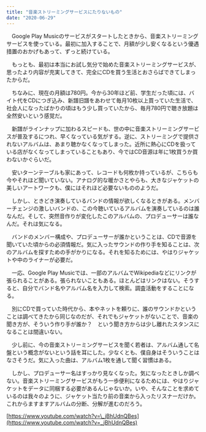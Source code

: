 ```yaml
---
title: "音楽ストリーミングサービスにたりないもの"
date: "2020-06-29"
---
```


　Google Play Musicのサービスがスタートしたときから、音楽ストリーミングサービスを使っている。最初に加入することで、月額が少し安くなるという優遇措置のおかげもあって、ずっと続けている。

　もっとも、最初は本当にお試し気分で始めた音楽ストリーミングサービスが、思ったより内容が充実してきて、完全にCDを買う生活とおさらばできてしまったからだ。

　ちなみに、現在の月額は780円。今から30年ほど前、学生だった頃には、バイト代をCDにつぎ込み、新譜旧譜をあわせて毎月10枚以上買っていた生活で、社会人になったばかりの頃はもう少し買っていたから、毎月780円で聴き放題は全然安いという感覚だ。

　新譜がラインナップに加わるスピードも、世の中に音楽ストリーミングサービスが普及するにつれ、早くなっている気がする。逆に、ストリーミングで提供されないアルバムは、あまり聴かなくなってしまった。近所に熱心にCDを扱っている店がなくなってしまっていることもあり、今ではCD音源は年に1枚買うか買わないかぐらいだ。

　安いターンテーブルも家にあって、レコードも何枚か持っているが、こちらも今やそれほど聞いていない。アナログ的な暖かさとやらも、大きなジャケットの美しいアートワークも、僕にはそれほど必要ないもののようだ。

　しかし、ときどき演奏しているバンドの情報が欲しくなるときがある。メンバーチェンジの激しいバンドの、この今聴いているアルバムを演奏しているのは誰なんだ。そして、突然音作りが変化したこのアルバムの、プロデューサーは誰なんだ。それは気になる。

　バンドのメンバー構成や、プロデューサーが誰かということは、CDで音源を聞いていた頃からの必須情報だ。気に入ったサウンドの作り手を知ることは、次のアルバムを探すための手がかりになる。それを知るためには、やはりジャケットや中のライナーが必要だ。

　一応、Google Play Musicでは、一部のアルバムでWikipediaなどにリンクが張られることがある。張られないこともある。ほとんどはリンクはない。そうすると、自分でバンド名やアルバム名を入力して検索。調査活動をすることになる。

　別にCDで買っていた時代から、本やネットを頼りに、誰のサウンドかということは調べてきたから同じなのだが、それでもジャケットがないことで、音楽の聞き方が、そういう作り手が誰か？　という聞き方からは少し離れたスタンスになることは間違いない。

　少し前に、今の音楽ストリーミングサービスを聞く若者は、アルバム通して名盤という概念がないという話を耳にした。少なくとも、僕自身はそういうことはなさそうだ。気に入った曲は、アルバム1枚を通して聞く習慣はある。

　しかし、プロデューサー名はすっかり見なくなった。気になったときしか調べない。音楽ストリーミングサービスがもう一歩便利になるためには、やはりジャケットをデータに同梱する必要があるんじゃないか。いや、そんなことを求めているのは我々のように、ジャケット当たり前の音楽から入ったリスナーだけか。これからますますアルバムの分断、分解が進むのだろう。

[https://www.youtube.com/watch?v=\_jBhUdnQBes](https://www.youtube.com/watch?v=_jBhUdnQBes)
